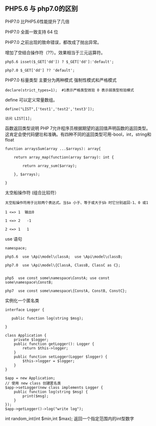 ##  PHP5.6 与 php7.0的区别

PHP7.0 比PHP5.6性能提升了几倍  

PHP7.0 全面一致支持 64 位

PHP7.0 之前出现的致命错误，都改成了抛出异常。

增加了空结合操作符（??）。效果相当于三元运算符。

	php5.6 isset($_GET['dd']) ? $_GET['dd']:'default';  

	php7.0 $_GET['dd'] ?? 'default';

PHP7.0 标量类型 主要分为两种模式 强制性模式和严格模式
	
	declare(strict_types=1);  #1表示严格类型效验 0 表示弱类型校验模式

define 可以定义常量数组。
	
	define("LIST",['test1','test2','test3']);

	访问 LIST[1];

函数返回类型说明 PHP 7允许程序员根据期望的返回值声明函数的返回类型。  
这肯定会使代码健壮和准确。有四种不同的返回类型可用-bool，int，string和float
	
	function arraysSum(array ...$arrays): array{

		return array_map(function(array $array): int {

			return array_sum($array);

		}, $arrays);

	}

太空船操作符  (组合比较符）

	太空船操作符用于比较两个表达式。当$a 小于、等于或大于$b 时它分别返回-1、0 或1

	1 <=> 1  输出0

	1 <=> 2   -1

	2 <=> 1   1

use 语句
	
	namespace;

	php5.6  use \Api\model\classA;  use \Api\model\classB;  

	php7.0  use \Api\model\{ClassA, ClassB, ClassC as C};  

	
	php5  use const some\namespace\ConstA; use const some\namespace\ConstB;

	php7  use const some\namespace\{ConstA, ConstB, ConstC};

实例化一个匿名类

	interface Logger {

	   public function log(string $msg);  

	}  

	class Application {  
	   	private $logger;  
	   	public function getLogger(): Logger {  
	      	return $this->logger;   
	   	}     
	   	public function setLogger(Logger $logger) {  
	      	$this->logger = $logger;  
	   	}   
	}  

	$app = new Application;  
	// 使用 new class 创建匿名类  
	$app->setLogger(new class implements Logger {   
	   	public function log(string $msg) {    
	      	print($msg);  		  
	   	}  					
	});   
	$app->getLogger()->log("write log");  


int random_int(int $min,int $max);  返回一个指定范围内的int型数字




